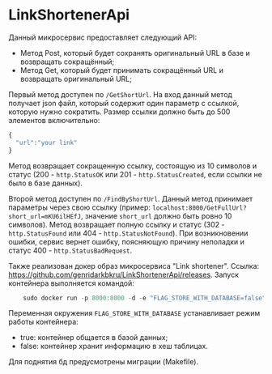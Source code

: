 # LinkShortenerApi

Данный микросервис предоставляет следующий API:
- Метод Post, который будет сохранять оригинальный URL в базе и возвращать сокращённый;
- Метод Get, который будет принимать сокращённый URL и возвращать оригинальный URL;

Первый метод доступен по `/GetShortUrl`. На вход данный метод получает json файл, который содержит один параметр с ссылкой, которую нужно сократить. Размер ссылки должно быть до 500 элементов включительно:
```jsx
{
  "url":"your link"
}
```
Метод возвращает сокращенную ссылку, состоящую из 10 символов и статус (200 - `http.StatusOK` или 201 - `http.StatusCreated`, если ссылки не было в базе данных).



Второй метод доступен по `/FindByShortUrl`. Данный метод принимает параметры через свою ссылку (пример: `localhost:8000/GetFullUrl?short_url=mKU6ilHEfJ`, значение `short_url` должно быть ровно 10 символов).
Метод возвращает полную ссылку и статус (302 - `http.StatusFound` или 404 - `http.StatusNotFound`). При возникновении ошибки, сервис вернет ошибку, поясняющую причину неполадки и статус 400 - `http.StatusBadRequest`.


Также реализован докер образ микросервиса "Link shortener".
Ссылка: https://github.com/genridarkbkru/LinkShortenerApi/releases.
Запуск контейнера выполняется командой:
```jsx
    sudo docker run -p 8000:8000 -d -e "FLAG_STORE_WITH_DATABASE=false" --name shortener_link_v1 max/shortener_link:v1
```


Переменная окружения `FLAG_STORE_WITH_DATABASE` устанавливает режим работы контейнера:
- true: контейнер общается в базой данных;
- false: контейнер хранит информацию в хеш таблицах.

Для поднятия бд предусмотрены миграции (Makefile).
